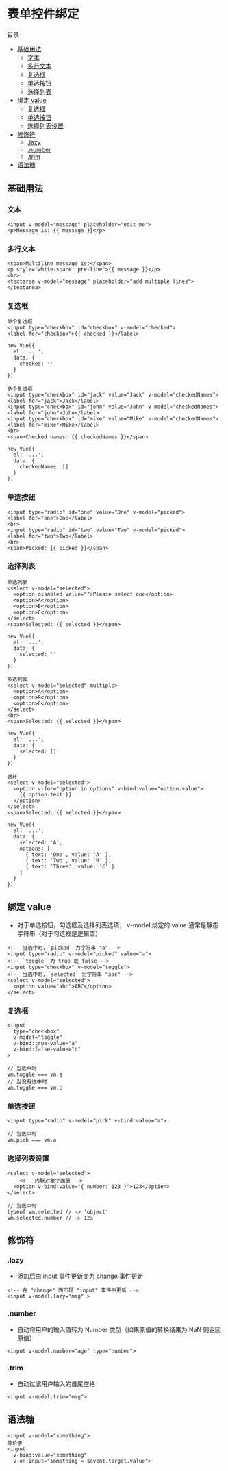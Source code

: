# 表单控件绑定

目录

- [基础用法](#基础用法)
    - [文本](#文本)
    - [多行文本](#多行文本)
    - [复选框](#复选框)
    - [单选按钮](#单选按钮)
    - [选择列表](#选择列表)
- [绑定 value](#绑定-value)
    - [复选框](#复选框-1)
    - [单选按钮](#单选按钮-1)
    - [选择列表设置](#选择列表设置)
- [修饰符](#修饰符)
    - [.lazy](#lazy)
    - [.number](#number)
    - [.trim](#trim)
- [语法糖](#语法糖)

## 基础用法

### 文本

```
<input v-model="message" placeholder="edit me">
<p>Message is: {{ message }}</p>
```

### 多行文本

```
<span>Multiline message is:</span>
<p style="white-space: pre-line">{{ message }}</p>
<br>
<textarea v-model="message" placeholder="add multiple lines"></textarea>
```

### 复选框

```
单个复选框
<input type="checkbox" id="checkbox" v-model="checked">
<label for="checkbox">{{ checked }}</label>

new Vue({
  el: '...',
  data: {
    checked: ''
  }
})

多个复选框
<input type="checkbox" id="jack" value="Jack" v-model="checkedNames">
<label for="jack">Jack</label>
<input type="checkbox" id="john" value="John" v-model="checkedNames">
<label for="john">John</label>
<input type="checkbox" id="mike" value="Mike" v-model="checkedNames">
<label for="mike">Mike</label>
<br>
<span>Checked names: {{ checkedNames }}</span>

new Vue({
  el: '...',
  data: {
    checkedNames: []
  }
})
```

### 单选按钮

```
<input type="radio" id="one" value="One" v-model="picked">
<label for="one">One</label>
<br>
<input type="radio" id="two" value="Two" v-model="picked">
<label for="two">Two</label>
<br>
<span>Picked: {{ picked }}</span>
```

### 选择列表

```
单选列表
<select v-model="selected">
  <option disabled value="">Please select one</option>
  <option>A</option>
  <option>B</option>
  <option>C</option>
</select>
<span>Selected: {{ selected }}</span>

new Vue({
  el: '...',
  data: {
    selected: ''
  }
})

多选列表
<select v-model="selected" multiple>
  <option>A</option>
  <option>B</option>
  <option>C</option>
</select>
<br>
<span>Selected: {{ selected }}</span>

new Vue({
  el: '...',
  data: {
    selected: []
  }
})

循环
<select v-model="selected">
  <option v-for="option in options" v-bind:value="option.value">
    {{ option.text }}
  </option>
</select>
<span>Selected: {{ selected }}</span>

new Vue({
  el: '...',
  data: {
    selected: 'A',
    options: [
      { text: 'One', value: 'A' },
      { text: 'Two', value: 'B' },
      { text: 'Three', value: 'C' }
    ]
  }
})
```

## 绑定 value

- 对于单选按钮，勾选框及选择列表选项， v-model 绑定的 value 通常是静态字符串（对于勾选框是逻辑值）

```
<!-- 当选中时，`picked` 为字符串 "a" -->
<input type="radio" v-model="picked" value="a">
<!-- `toggle` 为 true 或 false -->
<input type="checkbox" v-model="toggle">
<!-- 当选中时，`selected` 为字符串 "abc" -->
<select v-model="selected">
  <option value="abc">ABC</option>
</select>
```

### 复选框

```
<input
  type="checkbox"
  v-model="toggle"
  v-bind:true-value="a"
  v-bind:false-value="b"
>

// 当选中时
vm.toggle === vm.a
// 当没有选中时
vm.toggle === vm.b
```

### 单选按钮

```
<input type="radio" v-model="pick" v-bind:value="a">

// 当选中时
vm.pick === vm.a
```

### 选择列表设置

```
<select v-model="selected">
    <!-- 内联对象字面量 -->
  <option v-bind:value="{ number: 123 }">123</option>
</select>

// 当选中时
typeof vm.selected // -> 'object'
vm.selected.number // -> 123
```

## 修饰符

### .lazy

- 添加后由 input 事件更新变为 change 事件更新

```
<!-- 在 "change" 而不是 "input" 事件中更新 -->
<input v-model.lazy="msg" >
```

### .number

- 自动将用户的输入值转为 Number 类型（如果原值的转换结果为 NaN 则返回原值）

```
<input v-model.number="age" type="number">
```

### .trim

- 自动过滤用户输入的首尾空格

```
<input v-model.trim="msg">
```

## 语法糖

```
<input v-model="something">
等价于
<input
  v-bind:value="something"
  v-on:input="something = $event.target.value">
```

